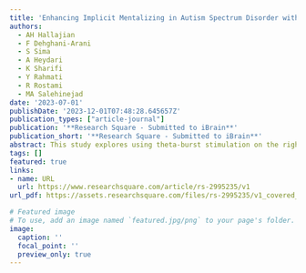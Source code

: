 ```yaml
---
title: 'Enhancing Implicit Mentalizing in Autism Spectrum Disorder with Theta-burst stimulation of the Right Temporoparietal Junction: A Randomized Sham-controlled Double-blind Crossover Study'
authors:
  - AH Hallajian
  - F Dehghani-Arani
  - S Sima
  - A Heydari
  - K Sharifi
  - Y Rahmati
  - R Rostami
  - MA Salehinejad
date: '2023-07-01'
publishDate: '2023-12-01T07:48:28.645657Z'
publication_types: ["article-journal"]
publication: '**Research Square - Submitted to iBrain**'
publication_short: '**Research Square - Submitted to iBrain**'
abstract: This study explores using theta-burst stimulation on the right temporoparietal junction to improve theory of mind in children and adolescents with high-functioning autism. It found that this technique significantly enhanced implicit mentalizing abilities without affecting egocentric bias, suggesting the right temporoparietal junction as a potential therapy target for autism.
tags: []
featured: true
links:
- name: URL
  url: https://www.researchsquare.com/article/rs-2995235/v1
url_pdf: https://assets.researchsquare.com/files/rs-2995235/v1_covered_b60516bd-ffc2-4628-9480-25fe4e61e7bf.pdf?c=1691995044

# Featured image
# To use, add an image named `featured.jpg/png` to your page's folder. 
image:
  caption: ''
  focal_point: ''
  preview_only: true
---
```


